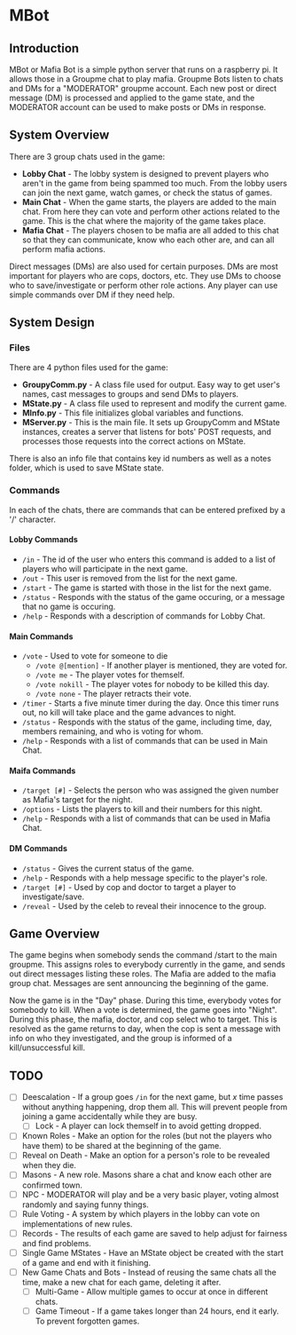 # MBot

## Introduction

MBot or Mafia Bot is a simple python server that runs on a raspberry pi. It allows those
in a Groupme chat to play mafia. Groupme Bots listen to chats and DMs for a "MODERATOR"
groupme account. Each new post or direct message (DM) is processed and applied to the game state,
and the MODERATOR account can be used to make posts or DMs in response.

## System Overview

There are 3 group chats used in the game:
* **Lobby Chat** - The lobby system is designed to prevent players who aren't in the game from being
spammed too much. From the lobby users can join the next game, watch games, or check
the status of games.
* **Main Chat** - When the game starts, the players are added to the main chat. From here they can
vote and perform other actions related to the game. This is the chat where the majority
of the game takes place.
* **Mafia Chat** - The players chosen to be mafia are all added to this chat so that they can communicate,
know who each other are, and can all perform mafia actions.

Direct messages (DMs) are also used for certain purposes.
DMs are most important for players who are cops, doctors, etc. They use DMs to choose
who to save/investigate or perform other role actions. Any player can use simple commands
over DM if they need help.

## System Design

### Files
There are 4 python files used for the game:
* **GroupyComm.py** - A class file used for output. Easy way to get user's names, cast messages to groups
and send DMs to players.
* **MState.py** - A class file used to represent and modify the current game.
* **MInfo.py** - This file initializes global variables and functions.
* **MServer.py** - This is the main file. It sets up GroupyComm and MState instances, creates a server
that listens for bots' POST requests, and processes those requests into the correct actions on MState.

There is also an info file that contains key id numbers as well as a notes folder, which is used to save
MState state.

### Commands

In each of the chats, there are commands that can be entered prefixed by a '/' character.

#### Lobby Commands

* `/in` - The id of the user who enters this command is added to a list of players who will
participate in the next game.
* `/out` - This user is removed from the list for the next game.
* `/start` - The game is started with those in the list for the next game.
* `/status` - Responds with the status of the game occuring, or a message that no game is occuring.
* `/help` - Responds with a description of commands for Lobby Chat.

#### Main Commands

* `/vote` - Used to vote for someone to die
  * `/vote @[mention]` - If another player is mentioned, they are voted for.
  * `/vote me` - The player votes for themself.
  * `/vote nokill` - The player votes for nobody to be killed this day.
  * `/vote none` - The player retracts their vote.
* `/timer` - Starts a five minute timer during the day. Once this timer runs out,
no kill will take place and the game advances to night.
* `/status` - Responds with the status of the game, including time, day, members remaining,
and who is voting for whom.
* `/help` - Responds with a list of commands that can be used in Main Chat.

#### Maifa Commands

* `/target [#]` - Selects the person who was assigned the given number as Mafia's target for the night.
* `/options` - Lists the players to kill and their numbers for this night.
* `/help` - Responds with a list of commands that can be used in Mafia Chat.

#### DM Commands

* `/status` - Gives the current status of the game.
* `/help` - Responds with a help message specific to the player's role.
* `/target [#]` - Used by cop and doctor to target a player to investigate/save.
* `/reveal` - Used by the celeb to reveal their innocence to the group.

## Game Overview

The game begins when somebody sends the command /start to the main groupme. This assigns roles to everybody currently in the game, and sends out direct messages listing these roles. The Mafia are added to the mafia group chat. Messages are sent announcing the beginning of the game.

Now the game is in the "Day" phase. During this time, everybody votes for somebody to kill. When a vote is determined, the game goes into "Night". During this phase, the mafia, doctor, and cop select who to target. This is resolved as the game returns to day, when the cop is sent a message with info on who they investigated, and the group is informed of a kill/unsuccessful kill.

## TODO

- [ ] Deescalation - If a group goes `/in` for the next game, but _x_ time passes without anything happening, drop them all. This will prevent people from joining a game accidentally while they are busy.
	- [ ] Lock - A player can lock themself in to avoid getting dropped.
- [ ] Known Roles - Make an option for the roles (but not the players who have them) to be shared at the beginning of the game.
- [ ] Reveal on Death - Make an option for a person's role to be revealed when they die.
- [ ] Masons - A new role. Masons share a chat and know each other are confirmed town.
- [ ] NPC - MODERATOR will play and be a very basic player, voting almost randomly and saying funny things.
- [ ] Rule Voting - A system by which players in the lobby can vote on implementations of new rules.
- [ ] Records - The results of each game are saved to help adjust for fairness and find problems.
- [ ] Single Game MStates - Have an MState object be created with the start of a game and end with it finishing.
- [ ] New Game Chats and Bots - Instead of reusing the same chats all the time, make a new chat for each game, deleting it after.
  - [ ] Multi-Game - Allow multiple games to occur at once in different chats.
  - [ ] Game Timeout - If a game takes longer than 24 hours, end it early. To prevent forgotten games.
